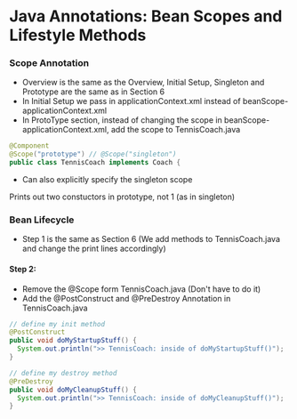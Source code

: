# Java Annotations: Bean Scopes and Lifestyle Methods

### Scope Annotation
* Overview is the same as the Overview, Initial Setup, Singleton and Prototype are the same as in Section 6
* In Initial Setup we pass in applicationContext.xml instead of beanScope-applicationContext.xml
* In ProtoType section, instead of changing the scope in beanScope-applicationContext.xml, add the scope to TennisCoach.java
```java
@Component
@Scope("prototype") // @Scope("singleton")
public class TennisCoach implements Coach {
```
* Can also explicitly specify the singleton scope

Prints out two constuctors in prototype, not 1 (as in singleton)

### Bean Lifecycle
* Step 1 is the same as Section 6 (We add methods to TennisCoach.java and change the print lines accordingly)

#### Step 2: 
* Remove the @Scope form TennisCoach.java (Don't have to do it)
* Add the @PostConstruct and @PreDestroy Annotation in TennisCoach.java
```java
// define my init method
@PostConstruct
public void doMyStartupStuff() {
  System.out.println(">> TennisCoach: inside of doMyStartupStuff()");
}

// define my destroy method
@PreDestroy
public void doMyCleanupStuff() {
  System.out.println(">> TennisCoach: inside of doMyCleanupStuff()");
}
```
